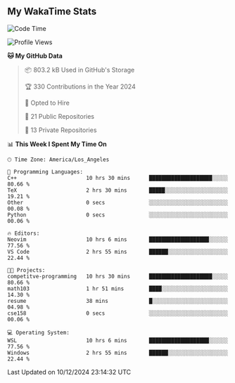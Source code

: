 ## My WakaTime Stats
<!--START_SECTION:waka-->
![Code Time](http://img.shields.io/badge/Code%20Time-196%20hrs%2057%20mins-blue)

![Profile Views](http://img.shields.io/badge/Profile%20Views-0-blue)

**🐱 My GitHub Data** 

> 📦 803.2 kB Used in GitHub's Storage 
 > 
> 🏆 330 Contributions in the Year 2024
 > 
> 💼 Opted to Hire
 > 
> 📜 21 Public Repositories 
 > 
> 🔑 13 Private Repositories 
 > 
📊 **This Week I Spent My Time On** 

```text
🕑︎ Time Zone: America/Los_Angeles

💬 Programming Languages: 
C++                      10 hrs 30 mins      ████████████████████░░░░░   80.66 % 
TeX                      2 hrs 30 mins       █████░░░░░░░░░░░░░░░░░░░░   19.21 % 
Other                    0 secs              ░░░░░░░░░░░░░░░░░░░░░░░░░   00.08 % 
Python                   0 secs              ░░░░░░░░░░░░░░░░░░░░░░░░░   00.06 % 

🔥 Editors: 
Neovim                   10 hrs 6 mins       ███████████████████░░░░░░   77.56 % 
VS Code                  2 hrs 55 mins       ██████░░░░░░░░░░░░░░░░░░░   22.44 % 

🐱‍💻 Projects: 
competitve-programming   10 hrs 30 mins      ████████████████████░░░░░   80.66 % 
math103                  1 hr 51 mins        ████░░░░░░░░░░░░░░░░░░░░░   14.30 % 
resume                   38 mins             █░░░░░░░░░░░░░░░░░░░░░░░░   04.98 % 
cse158                   0 secs              ░░░░░░░░░░░░░░░░░░░░░░░░░   00.06 % 

💻 Operating System: 
WSL                      10 hrs 6 mins       ███████████████████░░░░░░   77.56 % 
Windows                  2 hrs 55 mins       ██████░░░░░░░░░░░░░░░░░░░   22.44 % 
```


 Last Updated on 10/12/2024 23:14:32 UTC
<!--END_SECTION:waka-->
